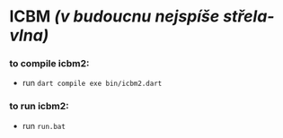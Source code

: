# ICBM *(v budoucnu nejspíše střela-vlna)*




### to compile icbm2:
- run `dart compile exe bin/icbm2.dart`

### to run icbm2:
- run `run.bat`